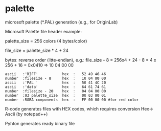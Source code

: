 # palette
microsoft palette (*.PAL) generation (e.g., for OriginLab)

Microsoft Palette file header example:

palette_size = 256 colors  (4 bytes/color)

file_size = palette_size * 4 + 24

bytes: reverse order (litte-endian), e.g.: file_size - 8 = 256x4 + 24 - 8 = 4 x 256 + 16 = 0x0410 => 10 04 00 00

```
ascii   :'RIFF'           hex  :   52 49 46 46
number  :filesize - 8     hex  :   10 04 00 00
ascii   :'PAL '           hex  :   50 41 4C 20
ascii   :'data'           hex  :   64 61 74 61 
number  :filesize - 20    hex  :   04 04 00 00
number  :03 palette_size  hex  :   00 03 00 01
number  :RGBA components  hex  :   FF 00 00 00 #for red color
```
R-code generates files with HEX codes, which requires conversion Hex-> Ascii (by notepad++)

Pyhton generates ready binary file
